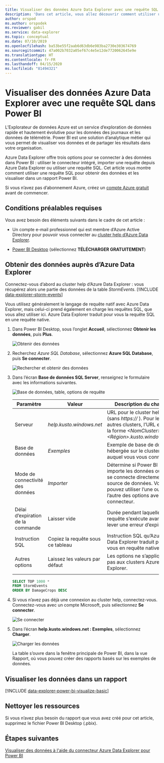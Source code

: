 ```yaml
---
title: Visualiser des données Azure Data Explorer avec une requête SQL Power BI
description: 'Dans cet article, vous allez découvrir comment utiliser une des trois options de visualisation des données dans Power BI : une requête SQL sur un cluster Azure Data Explorer.'
author: orspod
ms.author: orspodek
ms.reviewer: gabil
ms.service: data-explorer
ms.topic: conceptual
ms.date: 07/10/2019
ms.openlocfilehash: ba53be55f2aab6d63db6e983ba2730e303674769
ms.sourcegitcommit: 47a002b7032a05ef67c4e5e12de7720062645e9e
ms.translationtype: HT
ms.contentlocale: fr-FR
ms.lasthandoff: 04/15/2020
ms.locfileid: "81494321"
---
```

# <a name="visualize-data-from-azure-data-explorer-using-a-sql-query-in-power-bi"></a>Visualiser des données Azure Data Explorer avec une requête SQL dans Power BI

L’Explorateur de données Azure est un service d’exploration de données rapide et hautement évolutive pour les données des journaux et les données de télémétrie. Power BI est une solution d’analytique métier qui vous permet de visualiser vos données et de partager les résultats dans votre organisation.

Azure Data Explorer offre trois options pour se connecter à des données dans Power BI : utiliser le connecteur intégré, importer une requête depuis Azure Data Explorer ou utiliser une requête SQL. Cet article vous montre comment utiliser une requête SQL pour obtenir des données et les visualiser dans un rapport Power BI.

Si vous n’avez pas d’abonnement Azure, créez un [compte Azure gratuit](https://azure.microsoft.com/free/) avant de commencer.

## <a name="prerequisites"></a>Conditions préalables requises

Vous avez besoin des éléments suivants dans le cadre de cet article :

* Un compte e-mail professionnel qui est membre d’Azure Active Directory pour pouvoir vous connecter au [cluster help d’Azure Data Explorer](https://dataexplorer.azure.com/clusters/help/databases/samples).

* [Power BI Desktop](https://powerbi.microsoft.com/get-started/) (sélectionnez **TÉLÉCHARGER GRATUITEMENT**)

## <a name="get-data-from-azure-data-explorer"></a>Obtenir des données auprès d’Azure Data Explorer

Connectez-vous d’abord au cluster help d’Azure Data Explorer : vous récupérez alors une partie des données de la table *StormEvents*. [!INCLUDE [data-explorer-storm-events](includes/data-explorer-storm-events.md)]

Vous utilisez généralement le langage de requête natif avec Azure Data Explorer, mais celui-ci prend également en charge les requêtes SQL, que vous allez utiliser ici. Azure Data Explorer traduit pour vous la requête SQL en une requête native.

1. Dans Power BI Desktop, sous l’onglet **Accueil**, sélectionnez **Obtenir les données**, puis **Plus**.

    ![Obtenir des données](media/power-bi-sql-query/get-data-more.png)

1. Recherchez *Azure SQL Database*, sélectionnez **Azure SQL Database**, puis **Se connecter**.

    ![Rechercher et obtenir des données](media/power-bi-sql-query/search-get-data.png)

1. Dans l’écran **Base de données SQL Server**, renseignez le formulaire avec les informations suivantes.

    ![Base de données, table, options de requête](media/power-bi-sql-query/database-table-query.png)

    **Paramètre** | **Valeur** | **Description du champ**
    |---|---|---|
    | Serveur | *help.kusto.windows.net* | URL pour le cluster help (sans *https://* ). Pour les autres clusters, l’URL est de la forme *\<NomCluster\>.\<Région\>.kusto.windows.net*. |
    | Base de données | *Exemples* | Exemple de base de données hébergée sur le cluster auquel vous vous connectez. |
    | Mode de connectivité des données | *Importer* | Détermine si Power BI importe les données ou s’il se connecte directement à la source de données. Vous pouvez utiliser l’une ou l’autre des options avec ce connecteur. |
    | Délai d’expiration de la commande | Laisser vide | Durée pendant laquelle la requête s’exécute avant de lever une erreur d’expiration. |
    | Instruction SQL | Copiez la requête sous ce tableau | Instruction SQL qu’Azure Data Explorer traduit pour vous en requête native. |
    | Autres options | Laissez les valeurs par défaut | Les options ne s’appliquent pas aux clusters Azure Data Explorer. |
    | | | |

    ```SQL
    SELECT TOP 1000 *
    FROM StormEvents
    ORDER BY DamageCrops DESC
    ```

1. Si vous n’avez pas déjà une connexion au cluster help, connectez-vous. Connectez-vous avec un compte Microsoft, puis sélectionnez **Se connecter**.

    ![Se connecter](media/power-bi-sql-query/sign-in.png)

1. Dans l’écran **help.kusto.windows.net : Exemples**, sélectionnez **Charger**.

    ![Charger les données](media/power-bi-sql-query/load-data.png)

    La table s’ouvre dans la fenêtre principale de Power BI, dans la vue Rapport, où vous pouvez créer des rapports basés sur les exemples de données.

## <a name="visualize-data-in-a-report"></a>Visualiser les données dans un rapport

[!INCLUDE [data-explorer-power-bi-visualize-basic](includes/data-explorer-power-bi-visualize-basic.md)]

## <a name="clean-up-resources"></a>Nettoyer les ressources

Si vous n’avez plus besoin du rapport que vous avez créé pour cet article, supprimez le fichier Power BI Desktop (.pbix).

## <a name="next-steps"></a>Étapes suivantes

[Visualiser des données à l'aide du connecteur Azure Data Explorer pour Power BI](power-bi-connector.md)